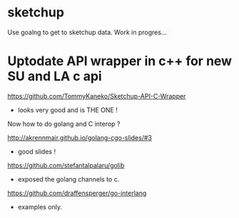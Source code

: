 # sketchup

Use goalng to get to sketchup data.
Work in progres...


# Uptodate API wrapper in c++ for new SU and LA c api
https://github.com/TommyKaneko/Sketchup-API-C-Wrapper
- looks very good and is THE ONE !

Now how to do golang and C interop ?

http://akrennmair.github.io/golang-cgo-slides/#3
- good slides !

https://github.com/stefantalpalaru/golib
- exposed the golang channels to c.

https://github.com/draffensperger/go-interlang
- examples only.